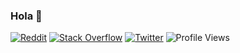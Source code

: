 ### Hola 👋

[![Reddit](https://img.shields.io/badge/Reddit-%23FF4500.svg?logo=Reddit&logoColor=white)](https://www.reddit.com/user/rahulvramesh) [![Stack Overflow](https://img.shields.io/badge/-Stackoverflow-FE7A16?logo=stack-overflow&logoColor=white)](https://stackoverflow.com/users/2595780/rahulvramesh) [![Twitter](https://img.shields.io/badge/Twitter-%231DA1F2.svg?logo=Twitter&logoColor=white)](https://twitter.com/rahulvramesh) ![Profile Views](https://komarev.com/ghpvc/?username=rahulvramesh&style=flat-square&label=PROFILE+VIEWS)
